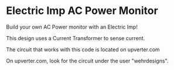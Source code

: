 Electric Imp AC Power Monitor
=============================

Build your own AC Power monitor with an Electric Imp!

This design uses a Current Transformer to sense current.

The circuit that works with this code is located on upverter.com

On upverter.com, look for the circuit under the user "wehrdesigns".
